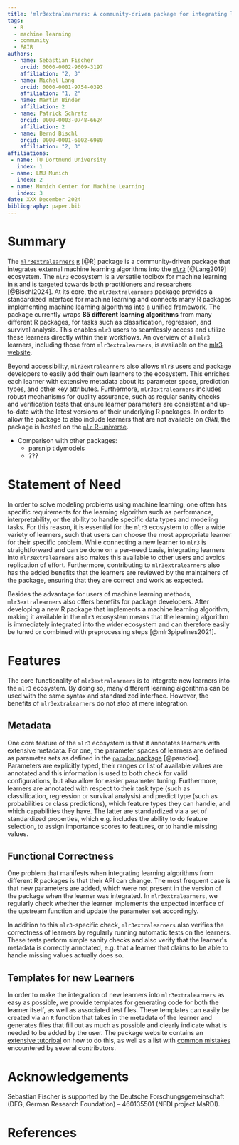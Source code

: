 ```yaml
---
title: 'mlr3extralearners: A community-driven package for integrating learners into mlr3'
tags:
  - R
  - machine learning
  - community
  - FAIR
authors:
  - name: Sebastian Fischer
    orcid: 0000-0002-9609-3197
    affiliation: "2, 3"
  - name: Michel Lang
    orcid: 0000-0001-9754-0393
    affiliation: "1, 2"
  - name: Martin Binder
    affiliation: 2
  - name: Patrick Schratz
    orcid: 0000-0003-0748-6624
    affiliation: 2
  - name: Bernd Bischl
    orcid: 0000-0001-6002-6980
    affiliation: "2, 3"
affiliations:
 - name: TU Dortmund University
   index: 1
 - name: LMU Munich
   index: 2
 - name: Munich Center for Machine Learning
   index: 3
date: XXX December 2024
bibliography: paper.bib
---
```


# Summary

The [`mlr3extralearners`](https://mlr3extralearners.mlr-org.com/) [`R`](https://www.r-project.org/) [@R] package is a community-driven package that integrates external machine learning algorithms into the [`mlr3`](https://mlr3.mlr-org.com/) [@Lang2019] ecosystem.
The `mlr3` ecosystem is a versatile toolbox for machine learning in `R` and is targeted towards both practitioners and researchers [@Bischl2024].
At its core, the `mlr3extralearners` package provides a standardized interface for machine learning and connects many R packages implementing machine learning algorithms into a unified framework.
The package currently wraps **85 different learning algorithms** from many different R packages, for tasks such as classification, regression, and survival analysis.
This enables `mlr3` users to seamlessly access and utilize these learners directly within their workflows.
An overview of all `mlr3` learners, including those from `mlr3extralearners`, is available on the [mlr3 website](https://mlr-org.com/learners.html).

Beyond accessibility, `mlr3extralearners` also allows `mlr3` users and package developers to easily add their own learners to the ecosystem.
This enriches each learner with extensive metadata about its parameter space, prediction types, and other key attributes.
Furthermore, `mlr3extralearners` includes robust mechanisms for quality assurance, such as regular sanity checks and verification tests that ensure learner parameters are consistent and up-to-date with the latest versions of their underlying R packages.
In order to allow the package to also include learners that are not available on `CRAN`, the package is hosted on the [`mlr` R-universe](https://mlr-org.r-universe.dev/).

- Comparison with other packages:
  - parsnip tidymodels
  - ???

# Statement of Need

In order to solve modeling problems using machine learning, one often has specific requirements for the learning algorithm such as performance, interpretability, or the ability to handle specific data types and modeling tasks.
For this reason, it is essential for the `mlr3` ecosystem to offer a wide variety of learners, such that users can choose the most appropriate learner for their specific problem.
While connecting a new learner to `mlr3` is straightforward and can be done on a per-need basis, integrating learners into `mlr3extralearners` also makes this available to other users and avoids replication of effort.
Furthermore, contributing to `mlr3extralearners` also has the added benefits that the learners are reviewed by the maintainers of the package, ensuring that they are correct and work as expected.

Besides the advantage for users of machine learning methods, `mlr3extralearners` also offers benefits for package developers.
After developing a new R package that implements a machine learning algorithm, making it available in the `mlr3` ecosystem means that the learning algorithm is immediately integrated into the wider ecosystem and can therefore easily be tuned or combined with preprocessing steps [@mlr3pipelines2021].

# Features

The core functionality of `mlr3extralearners` is to integrate new learners into the `mlr3` ecosystem.
By doing so, many different learning algorithms can be used with the same syntax and standardized interface.
However, the benefits of `mlr3extralearners` do not stop at mere integration.

## Metadata

One core feature of the `mlr3` ecosystem is that it annotates learners with extensive metadata.
For one, the parameter spaces of learners are defined as parameter sets as defined in the [`paradox` package](https://paradox.mlr-org.com/) [@paradox].
Parameters are explicitly typed, their ranges or list of available values are annotated and this information is used to both check for valid configurations, but also allow for easier parameter tuning.
Furthermore, learners are annotated with respect to their task type (such as classification, regression or survival analysis) and predict type (such as probabilities or class predictions), which feature types they can handle, and which capabilities they have.
The latter are standardized via a set of standardized properties, which e.g. includes the ability to do feature selection, to assign importance scores to features, or to handle missing values.

## Functional Correctness

One problem that manifests when integrating learning algorithms from different R packages is that their API can change.
The most frequent case is that new parameters are added, which were not present in the version of the package when the learner was integrated.
In `mlr3extralearners`, we regularly check whether the learner implements the expected interface of the upstream function and update the parameter set accordingly.

In addition to this `mlr3`-specific check, `mlr3extralearners` also verifies the correctness of learners by regularly running automatic tests on the learners.
These tests perform simple sanity checks and also verify that the learner's metadata is correctly annotated, e.g. that a learner that claims to be able to handle missing values actually does so.

## Templates for new Learners

In order to make the integration of new learners into `mlr3extralearners` as easy as possible, we provide templates for generating code for both the learner itself, as well as associated test files.
These templates can easily be created via an `R` function that takes in the metadata of the learner and generates files that fill out as much as possible and clearly indicate what is needed to be added by the user.
The package website contains an [extensive tutorioal](https://mlr3extralearners.mlr-org.com/articles/extending.html) on how to do this, as well as a list with [common mistakes](https://mlr3extralearners.mlr-org.com/articles/common_issues.html) encountered by several contributors.

# Acknowledgements

Sebastian Fischer is supported by the Deutsche Forschungsgemeinschaft (DFG, German Research
Foundation) – 460135501 (NFDI project MaRDI).

# References
